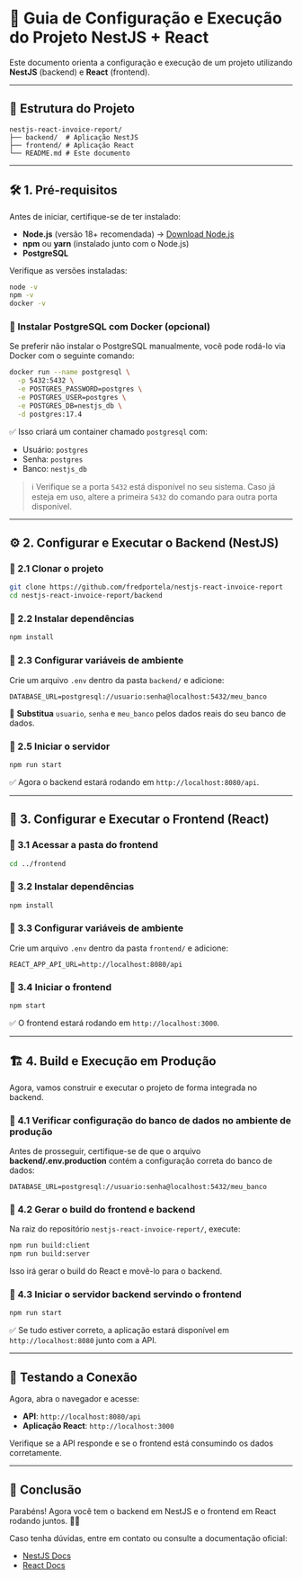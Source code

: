 # 📌 Guia de Configuração e Execução do Projeto NestJS + React

Este documento orienta a configuração e execução de um projeto utilizando **NestJS** (backend) e **React** (frontend).

---

## 📂 Estrutura do Projeto

```
nestjs-react-invoice-report/
├── backend/  # Aplicação NestJS
├── frontend/ # Aplicação React
└── README.md # Este documento
```

---

## 🛠️ 1. Pré-requisitos

Antes de iniciar, certifique-se de ter instalado:
- **Node.js** (versão 18+ recomendada) → [Download Node.js](https://nodejs.org/)
- **npm** ou **yarn** (instalado junto com o Node.js)
- **PostgreSQL** 

Verifique as versões instaladas:
```bash
node -v
npm -v
docker -v
```

### 🐘 Instalar PostgreSQL com Docker (opcional)
Se preferir não instalar o PostgreSQL manualmente, você pode rodá-lo via Docker com o seguinte comando:

```bash
docker run --name postgresql \
  -p 5432:5432 \
  -e POSTGRES_PASSWORD=postgres \
  -e POSTGRES_USER=postgres \
  -e POSTGRES_DB=nestjs_db \
  -d postgres:17.4
```

✅ Isso criará um container chamado `postgresql` com:
- Usuário: `postgres`
- Senha: `postgres`
- Banco: `nestjs_db`

> ℹ️ Verifique se a porta `5432` está disponível no seu sistema. Caso já esteja em uso, altere a primeira `5432` do comando para outra porta disponível.

---

## ⚙️ 2. Configurar e Executar o Backend (NestJS)

### 🔹 2.1 Clonar o projeto
```bash
git clone https://github.com/fredportela/nestjs-react-invoice-report
cd nestjs-react-invoice-report/backend
```

### 🔹 2.2 Instalar dependências
```bash
npm install
```

### 🔹 2.3 Configurar variáveis de ambiente
Crie um arquivo `.env` dentro da pasta `backend/` e adicione:
```
DATABASE_URL=postgresql://usuario:senha@localhost:5432/meu_banco
```
📌 **Substitua** `usuario`, `senha` e `meu_banco` pelos dados reais do seu banco de dados.

### 🔹 2.5 Iniciar o servidor
```bash
npm run start
```
✅ Agora o backend estará rodando em `http://localhost:8080/api`.

---

## 🎨 3. Configurar e Executar o Frontend (React)

### 🔹 3.1 Acessar a pasta do frontend
```bash
cd ../frontend
```

### 🔹 3.2 Instalar dependências
```bash
npm install
```

### 🔹 3.3 Configurar variáveis de ambiente
Crie um arquivo `.env` dentro da pasta `frontend/` e adicione:
```
REACT_APP_API_URL=http://localhost:8080/api
```

### 🔹 3.4 Iniciar o frontend
```bash
npm start
```
✅ O frontend estará rodando em `http://localhost:3000`.

---

## 🏗️ 4. Build e Execução em Produção

Agora, vamos construir e executar o projeto de forma integrada no backend.

### 🔹 4.1 Verificar configuração do banco de dados no ambiente de produção
Antes de prosseguir, certifique-se de que o arquivo **backend/.env.production** contém a configuração correta do banco de dados:
```
DATABASE_URL=postgresql://usuario:senha@localhost:5432/meu_banco
```

### 🔹 4.2 Gerar o build do frontend e backend
Na raiz do repositório `nestjs-react-invoice-report/`, execute:
```bash
npm run build:client
npm run build:server
```
Isso irá gerar o build do React e movê-lo para o backend.

### 🔹 4.3 Iniciar o servidor backend servindo o frontend
```bash
npm run start
```
✅ Se tudo estiver correto, a aplicação estará disponível em `http://localhost:8080` junto com a API.

---

## 🚀 Testando a Conexão

Agora, abra o navegador e acesse:
- **API**: `http://localhost:8080/api`
- **Aplicação React**: `http://localhost:3000`

Verifique se a API responde e se o frontend está consumindo os dados corretamente.

---

## 📌 Conclusão
Parabéns! Agora você tem o backend em NestJS e o frontend em React rodando juntos. 🚀🎉

Caso tenha dúvidas, entre em contato ou consulte a documentação oficial:
- [NestJS Docs](https://docs.nestjs.com/)
- [React Docs](https://reactjs.org/)

